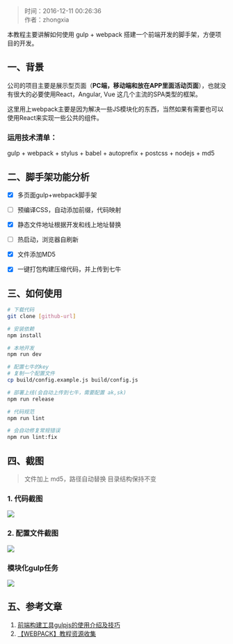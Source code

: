 >时间：2016-12-11 00:26:36  
作者：zhongxia

本教程主要讲解如何使用 gulp + webpack 搭建一个前端开发的脚手架，方便项目的开发。

## 一、背景
公司的项目主要是展示型页面（**PC端，移动端和放在APP里面活动页面**），也就没有很大的必要使用React，Angular, Vue 这几个主流的SPA类型的框架。

这里用上webpack主要是因为解决一些JS模块化的东西，当然如果有需要也可以使用React来实现一些公共的组件。

### 运用技术清单：
gulp + webpack + stylus + babel + autoprefix + postcss + nodejs + md5


## 二、脚手架功能分析
- [x] 多页面gulp+webpack脚手架
- [ ] 预编译CSS，自动添加前缀，代码映射
- [x] 静态文件地址根据开发和线上地址替换
- [ ] 热启动，浏览器自刷新
- [x] 文件添加MD5
- [x] 一键打包构建压缩代码，并上传到七牛


## 三、如何使用
```bash
# 下载代码
git clone [github-url]

# 安装依赖
npm install 

# 本地开发
npm run dev 

# 配置七牛的key
# 复制一个配置文件
cp build/config.example.js build/config.js

# 部署上线(会自动上传到七牛，需要配置 ak,sk)
npm run release

# 代码规范
npm run lint 

# 会自动修复常规错误
npm run lint:fix  
```

 
## 四、截图
>文件加上 md5，路径自动替换
>目录结构保持不变

### 1. 代码截图
![](http://ww1.sinaimg.cn/large/006tKfTcgw1famv34szbwj31kw0xlqbo.jpg)

### 2. 配置文件截图
![](http://ww4.sinaimg.cn/large/006tKfTcgw1famvp96me9j30ns0dagn3.jpg)

### 模块化gulp任务
![](http://ww1.sinaimg.cn/large/006tKfTcgw1famvqwp9o5j31g60vgq8g.jpg)

## 五、参考文章
1. [前端构建工具gulpjs的使用介绍及技巧](http://www.cnblogs.com/2050/p/4198792.html)
2. [【WEBPACK】教程资源收集](http://www.jianshu.com/p/fb13b929d511)